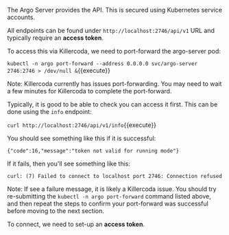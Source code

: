 The Argo Server provides the API. This is secured using Kubernetes service accounts.

All endpoints can be found under `http://localhost:2746/api/v1` URL and typically require an **access token**.

To access this via Killercoda, we need to port-forward the argo-server pod:

`kubectl -n argo port-forward --address 0.0.0.0 svc/argo-server 2746:2746 > /dev/null &`{{execute}}

Note: Killercoda currently has issues port-forwarding. You may need to wait a few minutes for Killercoda to complete the port-forward.

Typically, it is good to be able to check you can access it first. This can be done using the `info` endpoint:

`curl http://localhost:2746/api/v1/info`{{execute}}

You should see something like this if it is successful:

```
{"code":16,"message":"token not valid for running mode"}
```

If it fails, then you'll see something like this:
```
curl: (7) Failed to connect to localhost port 2746: Connection refused
```

Note: If see a failure message, it is likely a Killercoda issue. You should try re-submitting the `kubectl -n argo port-forward` command listed above, and then repeat the steps to confirm your port-forward was successful before moving to the next section.

To connect, we need to set-up an **access token**.

